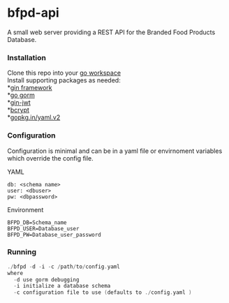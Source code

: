 # bfpd-api
A small web server providing a REST API for the Branded Food Products Database.  
### Installation
Clone this repo into your [go workspace](https://golang.org/doc/code.html)  
Install supporting packages as needed:     
*[gin framework](https://github.com/gin-gonic/gin)   
*[go gorm](http://jinzhu.me/gorm/)    
*[gin-jwt](https://github.com/appleboy/gin-jwt)    
*[bcrypt](https://godoc.org/golang.org/x/crypto/bcrypt)       
*[gopkg.in/yaml.v2](http://gopkg.in/yaml.v2)   
### Configuration
Configuration is minimal and can be in a yaml file or envirnoment variables which override the config file.  
    
YAML    
```
db: <schema name>
user: <dbuser>
pw: <dbpassword>
```
Environment   
```
BFPD_DB=Schema_name
BFPD_USER=Database_user
BFPD_PW=Database_user_password
```
### Running
```go build bfpd
./bfpd -d -i -c /path/to/config.yaml   
where
  -d use gorm debugging   
  -i initialize a database schema
  -c configuration file to use (defaults to ./config.yaml )   
  ```
